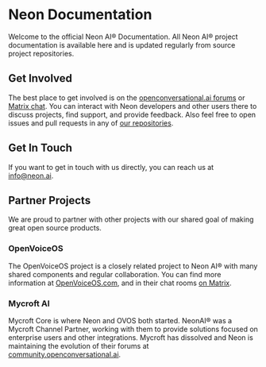 # Neon Documentation
Welcome to the official Neon AI® Documentation. All Neon AI® project documentation
is available here and is updated regularly from source project repositories.

## Get Involved
The best place to get involved is on the [openconversational.ai forums](https://community.openconversational.ai)
or [Matrix chat](https://matrix.to/#/#neon-ai-community:matrix.org).
You can interact with Neon developers and other users there to discuss projects,
find support, and provide feedback. Also feel free to open issues and pull requests
in any of [our repositories](https://github.com/NeonGeckoCom).

## Get In Touch
If you want to get in touch with us directly, 
you can reach us at [info@neon.ai](mailto:info@neon.ai).

## Partner Projects
We are proud to partner with other projects with our shared goal of making great
open source products.

### OpenVoiceOS
The OpenVoiceOS project is a closely related project to Neon AI® with many shared
components and regular collaboration. You can find more information at 
[OpenVoiceOS.com](https://openvoiceos.com/), and in their chat rooms
[on Matrix](https://matrix.to/#/!XFpdtmgyCoPDxOMPpH:matrix.org?via=matrix.org).

### Mycroft AI
Mycroft Core is where Neon and OVOS both started. NeonAI® was a Mycroft 
Channel Partner, working with them to provide solutions focused on enterprise 
users and other integrations. Mycroft has dissolved and Neon is maintaining the
evolution of their forums at 
[community.openconversational.ai](https://community.openconversational.ai).
